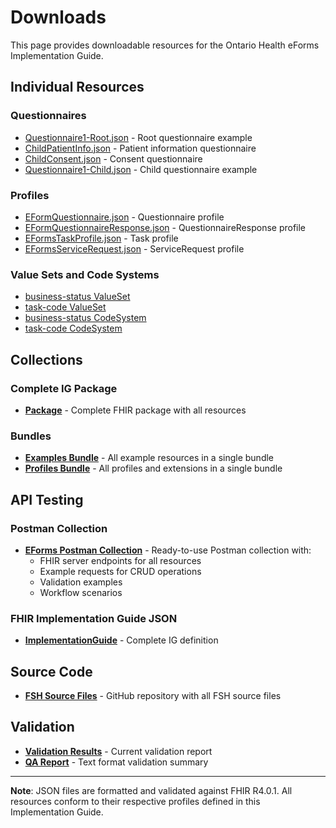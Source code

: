 # Downloads

This page provides downloadable resources for the Ontario Health eForms Implementation Guide.

## Individual Resources

### Questionnaires
- [Questionnaire1-Root.json](Questionnaire-Questionnaire1-Root.json) - Root questionnaire example
- [ChildPatientInfo.json](Questionnaire-ChildPatientInfo.json) - Patient information questionnaire
- [ChildConsent.json](Questionnaire-ChildConsent.json) - Consent questionnaire
- [Questionnaire1-Child.json](Questionnaire-Questionnaire1-Child.json) - Child questionnaire example

### Profiles
- [EFormQuestionnaire.json](StructureDefinition-EFormQuestionnaire.json) - Questionnaire profile
- [EFormQuestionnaireResponse.json](StructureDefinition-EFormQuestionnaireResponse.json) - QuestionnaireResponse profile
- [EFormsTaskProfile.json](StructureDefinition-EFormsTaskProfile.json) - Task profile
- [EFormsServiceRequest.json](StructureDefinition-EFormsServiceRequest.json) - ServiceRequest profile

### Value Sets and Code Systems
- [business-status ValueSet](ValueSet-business-status.json)
- [task-code ValueSet](ValueSet-task-code.json)
- [business-status CodeSystem](CodeSystem-business-status.json)
- [task-code CodeSystem](CodeSystem-task-code.json)

## Collections

### Complete IG Package
- **[Package](package.tgz)** - Complete FHIR package with all resources

### Bundles
- **[Examples Bundle](examples-bundle.json)** - All example resources in a single bundle
- **[Profiles Bundle](profiles-bundle.json)** - All profiles and extensions in a single bundle

## API Testing

### Postman Collection
- **[EForms Postman Collection](eforms-postman-collection.json)** - Ready-to-use Postman collection with:
  - FHIR server endpoints for all resources
  - Example requests for CRUD operations
  - Validation examples
  - Workflow scenarios

### FHIR Implementation Guide JSON
- **[ImplementationGuide](ImplementationGuide-fhir.ca.on.eforms.json)** - Complete IG definition

## Source Code
- **[FSH Source Files](https://github.com/joelpettis/eFormsIG)** - GitHub repository with all FSH source files

## Validation
- **[Validation Results](qa.html)** - Current validation report
- **[QA Report](qa.txt)** - Text format validation summary

---

**Note**: JSON files are formatted and validated against FHIR R4.0.1. All resources conform to their respective profiles defined in this Implementation Guide.